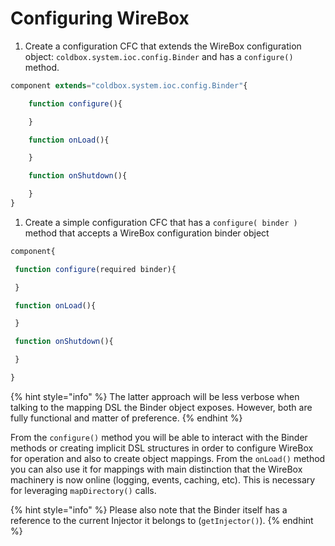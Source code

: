 # Configuring WireBox

1. Create a configuration CFC that extends the WireBox configuration object: `coldbox.system.ioc.config.Binder` and has a `configure()` method.

```javascript
component extends="coldbox.system.ioc.config.Binder"{

    function configure(){

    }

    function onLoad(){

    }

    function onShutdown(){

    }
}
```

1. Create a simple configuration CFC that has a `configure( binder )` method that accepts a WireBox configuration binder object

```javascript
component{

 function configure(required binder){

 }

 function onLoad(){

 }

 function onShutdown(){

 }

}
```

{% hint style="info" %}
The latter approach will be less verbose when talking to the mapping DSL the Binder object exposes. However, both are fully functional and matter of preference.
{% endhint %}

From the `configure()` method you will be able to interact with the Binder methods or creating implicit DSL structures in order to configure WireBox for operation and also to create object mappings. From the `onLoad()` method you can also use it for mappings with main distinction that the WireBox machinery is now online \(logging, events, caching, etc\). This is necessary for leveraging `mapDirectory()` calls.

{% hint style="info" %}
Please also note that the Binder itself has a reference to the current Injector it belongs to \(`getInjector()`\).
{% endhint %}

